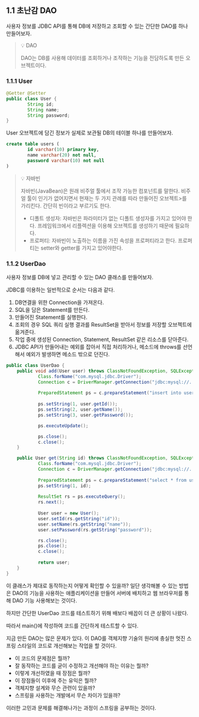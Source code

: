 ## 1.1 초난감 DAO

사용자 정보를 JDBC API를 통해 DB에 저장하고 조회할 수 있는 간단한 DAO를 하나 만들어보자.

> 💡 DAO
>
> DAO는 DB를 사용해 데이터를 조회하거나 조작하는 기능을 전담하도록 만든 오브젝트이다.


### 1.1.1 User

```java
@Getter @Setter
public class User {
		String id;
		String name;
		String password;
}
```

User 오브젝트에 담긴 정보가 실제로 보관될 DB의 테이블 하나를 만들어보자.

```sql
create table users (
		id varchar(10) primary key,
		name varchar(20) not null,
		password varchar(10) not null
)
```


>💡 자바빈
>
>자바빈(JavaBean)은 원래 비주얼 툴에서 조작 가능한 컴포넌트를 말한다. 비주얼 툴이 인기가 없어지면서 현재는 두 가지 관례를 따라 만들어진 오브젝트>를 가리킨다. 간단히 빈이라고 부르기도 한다.
>
> - 디폴트 생성자: 자바빈은 파라미터가 없는 디폴트 생성자를 가지고 있어야 한다. 프레임워크에서 리플렉션을 이용해 오브젝트를 생성하기 때문에 필요하다.
> - 프로퍼티: 자바빈이 노출하는 이름을 가진 속성을 프로퍼티라고 한다. 프로퍼티는 setter와 getter를 가지고 있어야한다.



### 1.1.2 UserDao

사용자 정보를 DB에 넣고 관리할 수 있는 DAO 클래스를 만들어보자.

JDBC를 이용하는 일반적으로 순서는 다음과 같다.

1. DB연결을 위한 Connection을 가져온다.
2. SQL을 담은 Statement를 만든다.
3. 만들어진 Statement를 실행한다.
4. 조회의 경우 SQL 쿼리 실행 결과를 ResultSet을 받아서 정보를 저장할 오브젝트에 옮겨준다.
5. 작업 중에 생성된 Connection, Statement, ResultSet 같은 리소스를 닫아준다.
6. JDBC API가 만들어내는 예외를 잡아서 직접 처리하거나, 메소드에 throws를 선언해서 예외가 발생하면 메소드 밖으로 던진다.

```java
public class UserDao {
    public void add(User user) throws ClassNotFoundException, SQLException {
            Class.forName("com.mysql.jdbc.Driver");
            Connection c = DriverManager.getConnection("jdbc:mysql://...");
            
            PreparedStatement ps = c.prepareStatement("insert into users ...");
            
            ps.setString(1, user.getId());
            ps.setString(2, user.getName());
            ps.setString(3, user.getPassword());

            ps.executeUpdate();

            ps.close();
            c.close();
    }

    public User get(String id) throws ClassNotFoundException, SQLException {
            Class.forName("com.mysql.jdbc.Driver");
            Connection c = DriverManager.getConnection("jdbc:mysql://...");
            
            PreparedStatement ps = c.prepareStatement("select * from users ...");
            ps.setString(1, id);
            
            ResultSet rs = ps.executeQuery();
            rs.next();
            
            User user = new User();
            user.setId(rs.getString("id"));
            user.setName(rs.getString("name"));
            user.setPassword(rs.getString("password"));

            rs.close();
            ps.close();
            c.close();
            
            return user;
    }
}
```

이 클래스가 제대로 동작하는지 어떻게 확인할 수 있을까?
일단 생각해볼 수 있는 방법은 DAO의 기능을 사용하는 애플리케이션을 만들어 서버에 배치하고 웹 브라우저를 통해 DAO 기능 사용해보는 것이다.

하지만 간단한 UserDao 코드를 테스트하기 위해 배보다 배꼽이 더 큰 상황이 나왔다.

따라서 main()에 작성하여 코드를 간단하게 테스트할 수 있다.

지금 만든 DAO는 많은 문제가 있다. 이 DAO를 객체지향 기술의 원리에 충실한 멋진 스프링 스타일의 코드로 개선해보는 작업을 할 것이다.

- 이 코드의 문제점은 뭘까?
- 잘 동작하는 코드를 굳이 수정하고 개선해야 하는 이유는 뭘까?
- 이렇게 개선하였을 때 장점은 뭘까?
- 이 장점들이 이후에 주는 유익은 뭘까?
- 객체지향 설계와 무슨 관련이 있을까?
- 스프링을 사용하는 개발에서 무슨 차이가 있을까?

이러한 고민과 문제를 해결해나가는 과정이 스프링을 공부하는 것이다.
